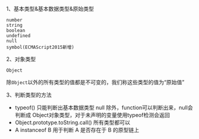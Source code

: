 1、基本类型&基本数据类型&原始类型

    number
    string
    boolean
    undefined
    null
    symbol(ECMAScript2015新增)

2、对象类型

    Object

除`Object`以外的所有类型的值都是不可变的，我们称这些类型的值为“原始值”

3、判断类型的方法

  - typeof()  只能判断出基本数据类型 null 除外，function可以判断出来，null会判断成
  Object对象类型，对于未声明的变量使用typeof检测会返回
  - Object.prototype.toString.call() 所有类型都可以
  - A instanceof B                   用于判断 A 是否存在于 B 的原型链上
